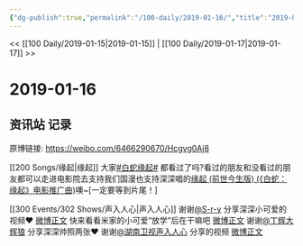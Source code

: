 ```yaml
---
{"dg-publish":true,"permalink":"/100-daily/2019-01-16/","title":"2019-01-16"}
---
```



<< [[100 Daily/2019-01-15\|2019-01-15]] | [[100 Daily/2019-01-17\|2019-01-17]] >>

# 2019-01-16

## 资讯站 记录

原博链接: https://weibo.com/6466290670/Hcgvg0Aj8

[[200 Songs/缘起\|缘起]]
大家[#白蛇缘起#](https://s.weibo.com/weibo?q=%23%E7%99%BD%E8%9B%87%E7%BC%98%E8%B5%B7%23) 都看过了吗?看过的朋友和没看过的朋友都可以走进电影院去支持我们国漫也支持深深唱的[](https://s.weibo.com/weibo?q=%23%E7%BC%98%E8%B5%B7%20(%E5%89%8D%E4%B8%96%E4%BB%8A%E7%94%9F%E7%89%88)%20(%E3%80%8A%E7%99%BD%E8%9B%87%EF%BC%9A%E7%BC%98%E8%B5%B7%E3%80%8B%E7%94%B5%E5%BD%B1%E6%8E%A8%E5%B9%BF%E6%9B%B2)%5B%E9%9F%B3%E4%B9%90%5D%23)[缘起 (前世今生版) (《白蛇：缘起》电影推广曲)](https://weibo.com/u/6466290670?sudaref=passport.weibo.com#%E7%BC%98%E8%B5%B7%20(%E5%89%8D%E4%B8%96%E4%BB%8A%E7%94%9F%E7%89%88)%20(%E3%80%8A%E7%99%BD%E8%9B%87%EF%BC%9A%E7%BC%98%E8%B5%B7%E3%80%8B%E7%94%B5%E5%BD%B1%E6%8E%A8%E5%B9%BF%E6%9B%B2)[%E9%9F%B3%E4%B9%90]#)噢~[一定要等到片尾！]
[](https://m.weibo.cn/1736988591/4329174598117188)

[[300 Events/302 Shows/声入人心\|声入人心]]
谢谢[@S-r-y](https://weibo.com/n/S-r-y) 分享深深小可爱的视频❤️
[微博正文](https://m.weibo.cn/1194288461/4329227673269385)
快来看看米家的小可爱“放学”后在干嘛吧
[微博正文](https://m.weibo.cn/6677211509/4329050153598745)
谢谢[@丁辉大辉狼](https://weibo.com/n/%E4%B8%81%E8%BE%89%E5%A4%A7%E8%BE%89%E7%8B%BC) 分享深深帅照两张❤️
谢谢[@湖南卫视声入人心](https://weibo.com/n/%E6%B9%96%E5%8D%97%E5%8D%AB%E8%A7%86%E5%A3%B0%E5%85%A5%E4%BA%BA%E5%BF%83) 分享的视频
[微博正文](https://m.weibo.cn/6677211509/4329223768123564)
